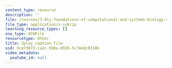 ```yaml
---
content_type: resource
description: ''
file: /courses/7-91j-foundations-of-computational-and-systems-biology-spring-2014/6ce7d072ca2c5b8a892b5c74e8c0318b_14m9MW-qMhg.vtt
file_type: application/x-subrip
learning_resource_types: []
ocw_type: OCWFile
resourcetype: Other
title: 3play caption file
uid: 6ce7d072-ca2c-5b8a-892b-5c74e8c0318b
video_metadata:
  youtube_id: null
---
```

